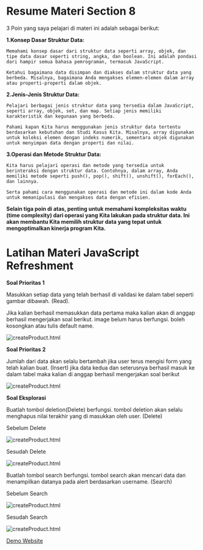 # Resume Materi Section 8

3 Poin yang saya pelajari di materi ini adalah sebagai berikut: 


**1.Konsep Dasar Struktur Data:**

    Memahami konsep dasar dari struktur data seperti array, objek, dan tipe data dasar seperti string, angka, dan boolean. Ini adalah pondasi dari hampir semua bahasa pemrograman, termasuk JavaScript.
    
    Ketahui bagaimana data disimpan dan diakses dalam struktur data yang berbeda. Misalnya, bagaimana Anda mengakses elemen-elemen dalam array atau properti-properti dalam objek.

**2.Jenis-Jenis Struktur Data:**

    Pelajari berbagai jenis struktur data yang tersedia dalam JavaScript, seperti array, objek, set, dan map. Setiap jenis memiliki karakteristik dan kegunaan yang berbeda.
    
    Pahami kapan Kita harus menggunakan jenis struktur data tertentu berdasarkan kebutuhan dan Studi Kasus Kita. Misalnya, array digunakan untuk koleksi elemen dengan indeks numerik, sementara objek digunakan untuk menyimpan data dengan properti dan nilai.

**3.Operasi dan Metode Struktur Data:**

    Kita harus pelajari operasi dan metode yang tersedia untuk berinteraksi dengan struktur data. Contohnya, dalam array, Anda memiliki metode seperti push(), pop(), shift(), unshift(), forEach(), dan lainnya.
    
    Serta pahami cara menggunakan operasi dan metode ini dalam kode Anda untuk memanipulasi dan mengakses data dengan efisien.


**Selain tiga poin di atas, penting untuk memahami kompleksitas waktu (time complexity) dari operasi yang Kita lakukan pada struktur data. Ini akan membantu Kita memilih struktur data yang tepat untuk mengoptimalkan kinerja program Kita.**

# Latihan Materi JavaScript Refreshment

**Soal Prioritas 1** 

Masukkan setiap data yang telah berhasil di validasi ke dalam tabel seperti gambar dibawah. (Read).

Jika kalian berhasil memasukkan data pertama maka kalian akan di anggap berhasil mengerjakan soal berikut.
image belum harus berfungsi. boleh kosongkan atau tulis default name.

![createProduct.html](https://github.com/yuumens/react_Ahmad-Rizky-Has/blob/feat/Introduction-Data-Structures/08_Introduction%20Data%20Structures%20(JavaScript)/ScreenShots/Read%20Data%20Input%20dari%20User.png)

**Soal Prioritas 2**

Jumlah dari data akan selalu bertambah jika user terus mengisi form yang telah kalian buat. (Insert)
jika data kedua dan seterusnya berhasil masuk ke dalam tabel maka kalian di anggap berhasil mengerjakan soal berikut

![createProduct.html](https://github.com/yuumens/react_Ahmad-Rizky-Has/blob/feat/Introduction-Data-Structures/08_Introduction%20Data%20Structures%20(JavaScript)/ScreenShots/Insert%20data%20dari%20User.png)

**Soal Eksplorasi**

Buatlah tombol deletion(Delete) berfungsi. tombol deletion akan selalu menghapus nilai terakhir yang di masukkan oleh user. (Delete)

Sebelum Delete

![createProduct.html](https://github.com/yuumens/react_Ahmad-Rizky-Has/blob/feat/Introduction-Data-Structures/08_Introduction%20Data%20Structures%20(JavaScript)/ScreenShots/Sebelum%20Delete%20Data.png)

Sesudah Delete

![createProduct.html](https://github.com/yuumens/react_Ahmad-Rizky-Has/blob/feat/Introduction-Data-Structures/08_Introduction%20Data%20Structures%20(JavaScript)/ScreenShots/Sesudah%20Delete%20Data.png)


Buatlah tombol search berfungsi. tombol search akan mencari data dan menampilkan datanya pada alert berdasarkan username. (Search)

Sebelum Search

![createProduct.html](https://github.com/yuumens/react_Ahmad-Rizky-Has/blob/feat/Introduction-Data-Structures/08_Introduction%20Data%20Structures%20(JavaScript)/ScreenShots/Sebelum%20Search%20Data.png)

Sesudah Search

![createProduct.html](https://github.com/yuumens/react_Ahmad-Rizky-Has/blob/feat/Introduction-Data-Structures/08_Introduction%20Data%20Structures%20(JavaScript)/ScreenShots/Sesudah%20Search%20Data.png)


[Demo Website](https://introduction-data-structure.netlify.app/)
